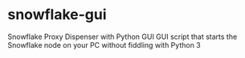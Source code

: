 # snowflake-gui
Snowflake Proxy Dispenser with Python GUI
GUI script that starts the Snowflake node on your PC without fiddling with Python 3
